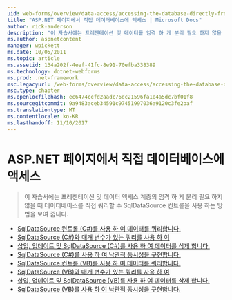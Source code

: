 ```yaml
---
uid: web-forms/overview/data-access/accessing-the-database-directly-from-an-aspnet-page/index
title: "ASP.NET 페이지에서 직접 데이터베이스에 액세스 | Microsoft Docs"
author: rick-anderson
description: "이 자습서에는 프레젠테이션 및 데이터를 엄격 하 게 분리 필요 하지 않을 때 데이터베이스를 직접 쿼리할 수 SqlDataSource 컨트롤을 사용 하는 방법을 표시..."
ms.author: aspnetcontent
manager: wpickett
ms.date: 10/05/2011
ms.topic: article
ms.assetid: 134a202f-4eef-41fc-8e91-70efba338389
ms.technology: dotnet-webforms
ms.prod: .net-framework
msc.legacyurl: /web-forms/overview/data-access/accessing-the-database-directly-from-an-aspnet-page
msc.type: chapter
ms.openlocfilehash: ec6474ccfd2aadc76dc21596fa1e4a5dc7bf01f8
ms.sourcegitcommit: 9a9483aceb34591c97451997036a9120c3fe2baf
ms.translationtype: MT
ms.contentlocale: ko-KR
ms.lasthandoff: 11/10/2017
---
```

<a name="accessing-the-database-directly-from-an-aspnet-page"></a>ASP.NET 페이지에서 직접 데이터베이스에 액세스
====================
> 이 자습서에는 프레젠테이션 및 데이터 액세스 계층의 엄격 하 게 분리 필요 하지 않을 때 데이터베이스를 직접 쿼리할 수 SqlDataSource 컨트롤을 사용 하는 방법을 보여 줍니다.


- [SqlDataSource 컨트롤 (C#)를 사용 하 여 데이터를 쿼리합니다.](querying-data-with-the-sqldatasource-control-cs.md)
- [SqlDataSource (C#)와 매개 변수가 있는 쿼리를 사용 하 여](using-parameterized-queries-with-the-sqldatasource-cs.md)
- [삽입, 업데이트 및 SqlDataSource (C#)를 사용 하 여 데이터를 삭제 합니다.](inserting-updating-and-deleting-data-with-the-sqldatasource-cs.md)
- [SqlDataSource (C#)를 사용 하 여 낙관적 동시성을 구현합니다.](implementing-optimistic-concurrency-with-the-sqldatasource-cs.md)
- [SqlDataSource 컨트롤 (VB)를 사용 하 여 데이터를 쿼리합니다.](querying-data-with-the-sqldatasource-control-vb.md)
- [SqlDataSource (VB)와 매개 변수가 있는 쿼리를 사용 하 여](using-parameterized-queries-with-the-sqldatasource-vb.md)
- [삽입, 업데이트 및 SqlDataSource (VB)를 사용 하 여 데이터를 삭제 합니다.](inserting-updating-and-deleting-data-with-the-sqldatasource-vb.md)
- [SqlDataSource (VB)를 사용 하 여 낙관적 동시성을 구현합니다.](implementing-optimistic-concurrency-with-the-sqldatasource-vb.md)
